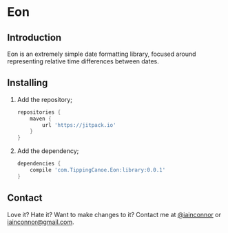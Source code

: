 # Eon

## Introduction

Eon is an extremely simple date formatting library, focused around representing relative time differences between dates.

## Installing

1. Add the repository;

	``` groovy
	repositories {
		maven {
			url 'https://jitpack.io'
		}
	}
	```

2. Add the dependency;

	``` groovy
	dependencies {
		compile 'com.TippingCanoe.Eon:library:0.0.1'
	}
	```

## Contact

Love it? Hate it? Want to make changes to it? Contact me at [@iainconnor](http://www.twitter.com/iainconnor) or
[iainconnor@gmail.com](mailto:iainconnor@gmail.com).
